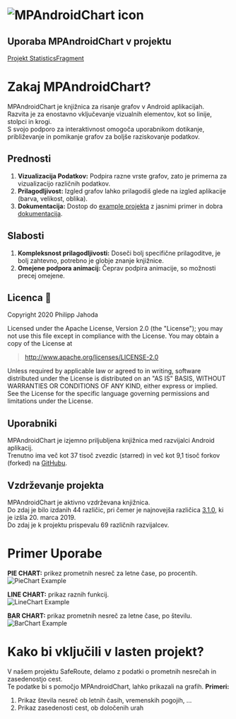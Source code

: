 ![MPAndroidChart icon](https://github.com/MihaMlin/poraKolokvij/assets/99204980/bc45eb3e-56a9-4647-8a3e-05b58e5a0332)  
===============
## Uporaba MPAndroidChart v projektu
[Projekt StatisticsFragment](https://github.com/feri-segmentation-fault/saferoute-android/blob/main/app/src/main/java/com/segmentationfault/saferoute/fragment/StatisticsFragment.kt)

# Zakaj MPAndroidChart?
MPAndroidChart je knjižnica za risanje grafov v Android aplikacijah.  
Razvita je za enostavno vključevanje vizualnih elementov, kot so linije, stolpci in krogi.  
S svojo podporo za interaktivnost omogoča uporabnikom dotikanje, približevanje in pomikanje grafov za boljše raziskovanje podatkov.

## Prednosti  
1.  **Vizualizacija Podatkov:** Podpira razne vrste grafov, zato je primerna za vizualizacijo različnih podatkov.  
2.  **Prilagodljivost:** Izgled grafov lahko prilagodiš glede na izgled aplikacije (barva, velikost, oblika).  
3.  **Dokumentacija:** Dostop do [example projekta](https://github.com/PhilJay/MPAndroidChart/tree/master/MPChartExample) z jasnimi primer in dobra [dokumentacija](https://weeklycoding.com/mpandroidchart-documentation/).  

## Slabosti  
1. **Kompleksnost prilagodljivosti:** Doseči bolj specifične prilagoditve, je bolj zahtevno, potrebno je globje znanje knjižnice.
2. **Omejene podpora animacij:** Čeprav podpira animacije, so možnosti precej omejene.

## Licenca :page_facing_up:

Copyright 2020 Philipp Jahoda

Licensed under the Apache License, Version 2.0 (the "License");
you may not use this file except in compliance with the License.
You may obtain a copy of the License at

> http://www.apache.org/licenses/LICENSE-2.0

Unless required by applicable law or agreed to in writing, software
distributed under the License is distributed on an "AS IS" BASIS,
WITHOUT WARRANTIES OR CONDITIONS OF ANY KIND, either express or implied.
See the License for the specific language governing permissions and
limitations under the License.  

## Uporabniki  
MPAndroidChart je izjemno priljubljena knjižnica med razvijalci Android aplikacij.  
Trenutno ima več kot 37 tisoč zvezdic (starred) in več kot 9,1 tisoč forkov (forked) na [GitHubu](https://github.com/PhilJay/MPAndroidChart).  

## Vzdrževanje projekta  
MPAndroidChart je aktivno vzdrževana knjižnica.  
Do zdaj je bilo izdanih 44 različic, pri čemer je najnovejša različica [3.1.0](https://github.com/PhilJay/MPAndroidChart/releases/tag/v3.1.0), ki je izšla 20. marca 2019.  
Do zdaj je k projektu prispevalu 69 različnih razvijalcev.

# Primer Uporabe  
**PIE CHART:** prikez prometnih nesreč za letne čase, po procentih.  
![PieChart Example](https://github.com/MihaMlin/poraKolokvij/assets/99204980/8d812d1f-0185-4c13-922c-9f747d8a7d18)

**LINE CHART:** prikaz raznih funkcij.  
![LineChart Example](https://github.com/MihaMlin/poraKolokvij/assets/99204980/29628337-4c85-4231-b185-39a5ecd07283)

**BAR CHART:** prikaz prometnih nesreč za letne čase, po številu.  
![BarChart Example](https://github.com/MihaMlin/poraKolokvij/assets/99204980/734a90ae-f8d6-42b4-84a4-02715d8b5412)

# Kako bi vključili v lasten projekt?  
V našem projektu SafeRoute, delamo z podatki o prometnih nesrečah in zasedenostjo cest.  
Te podatke bi s pomočjo MPAndroidChart, lahko prikazali na grafih.
**Primeri:**  
1. Prikaz števila nesreč ob letnih časih, vremenskih pogojih, ...
2. Prikaz zasedenosti cest, ob določenih urah
